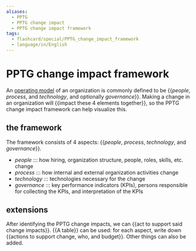 ```yaml
---
aliases:
  - PPTG
  - PPTG change impact
  - PPTG change impact framework
tags:
  - flashcard/special/PPTG_change_impact_framework
  - language/in/English
---
```


# PPTG change impact framework

An [operating model](../general/operating%20model.md) of an organization is commonly defined to be {{_people_, _process_, and _technology_, and optionally _governance_}}. Making a change in an organization will {{impact these 4 elements together}}, so the PPTG change impact framework can help visualize this. <!--SR:!2024-06-26,17,290!2024-08-15,53,310-->

## the framework

The framework consists of 4 aspects: {{_people_, _process_, _technology_, and _governance_}}. <!--SR:!2024-06-26,17,290-->

- _people_ ::: how hiring, organization structure, people, roles, skills, etc. change <!--SR:!2024-06-26,17,290!2024-07-24,33,270-->
- _process_ ::: how internal and external organization activities change <!--SR:!2024-08-19,57,310!2024-07-30,37,290-->
- _technology_ ::: technologies necessary for the change <!--SR:!2024-08-09,45,290!2024-08-23,59,310-->
- _governance_ ::: key performance indicators (KPIs), persons responsible for collecting the KPIs, and interpretation of the KPIs <!--SR:!2024-07-28,39,290!2024-06-26,17,290-->

## extensions

After identifying the PPTG change impacts, we can {{act to support said change impacts}}. {{A table}} can be used: for each aspect, write down {{actions to support change, who, and budget}}. Other things can also be added. <!--SR:!2024-08-29,65,310!2024-08-12,51,310!2024-08-04,44,290-->

